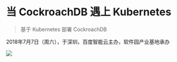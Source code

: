 # 当 CockroachDB 遇上 Kubernetes
> 基于 Kubernetes 部署 CockroachDB 

2018年7月7日（周六），于深圳，百度智能云主办，软件园产业基地承办

![](/playbill.jpeg)

